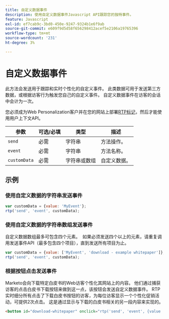 ```yaml
---
title: 自定义数据事件
description: 使用自定义数据事件Javascript API跟踪您的独特事件。
feature: Javascript
exl-id: ef7cab9c-3bd0-450e-9247-9324b1e6f9ab
source-git-commit: e609f9d5d58f656298412acef5e2106a19765396
workflow-type: tm+mt
source-wordcount: '231'
ht-degree: 3%

---
```


# 自定义数据事件

此方法会发送用于跟踪和实时个性化的自定义事件。 此类数据可用于发送第三方数据，或根据访客行为触发您自己的自定义事件。 自定义数据事件在访客的会话中会计为一次。

您必须成为Web Personalization客户并在您的网站上部署[RTP标记](https://experienceleague.adobe.com/en/docs/marketo/using/product-docs/web-personalization/rtp-tag-implementation/deploy-the-rtp-javascript)，然后才能使用用户上下文API。

| 参数 | 可选/必填 | 类型 | 描述 |
|---|---|---|---|
| `send` | 必需 | 字符串 | 方法操作。 |
| `event` | 必需 | 字符串 | 方法名称。 |
| `customData` | 必需 | 字符串或数组 | 自定义数据。 |

## 示例

### 使用自定义数据的字符串发送事件

```javascript
var customData = {value: 'MyEvent'};
rtp('send', 'event', customData);
```

### 使用自定义数据的字符串数组发送事件

自定义数据数组最多可包含四个元素。  如果必须发送四个以上的元素，请重复调用发送事件API（最多包含四个项目），直到发送所有项目为止。

```javascript
var customData = {value: ['MyEvent', 'download - example whitepaper']};
rtp('send', 'event', customData);
```

### 根据按钮点击发送事件

Marketo会向下载特定白皮书的Web访客个性化其网站上的内容。 他们通过捕获访客的点击白皮书下载按钮来做到这一点，该按钮会发送自定义数据事件。 RTP实时细分所有点击了下载白皮书按钮的访客，为每位访客显示一个个性化促销活动，可提供2次点击。 这是通过显示与下载的白皮书相关的另一段内容来实现的。

```html
<button id="download-whitepaper" onclick="rtp('send', 'event', {value :'download - example whitepaper'})">Download</button>
```
